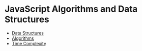 # JavaScript Algorithms and Data Structures

- [Data Structures](README_DS.md)
- [Algorithms](README_ALG.md)
- [Time Complexity](README_COMPLEXITY.md)